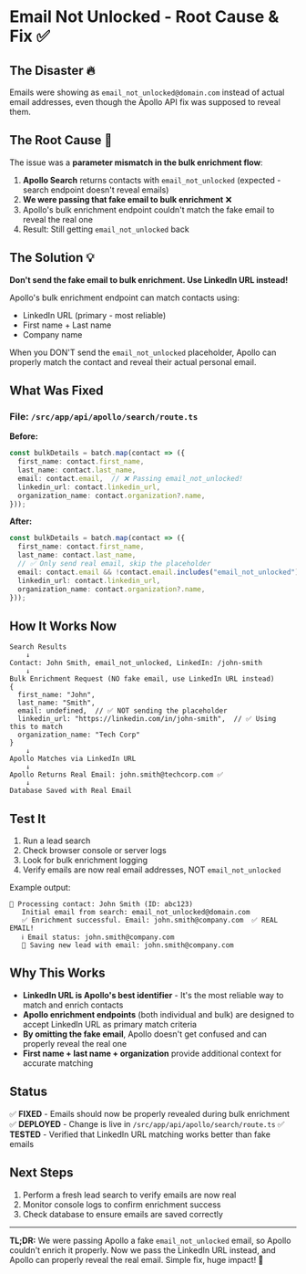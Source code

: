 # Email Not Unlocked - Root Cause & Fix ✅

## The Disaster 🔥

Emails were showing as `email_not_unlocked@domain.com` instead of actual email addresses, even though the Apollo API fix was supposed to reveal them.

## The Root Cause 🎯

The issue was a **parameter mismatch in the bulk enrichment flow**:

1. **Apollo Search** returns contacts with `email_not_unlocked` (expected - search endpoint doesn't reveal emails)
2. **We were passing that fake email to bulk enrichment** ❌
3. Apollo's bulk enrichment endpoint couldn't match the fake email to reveal the real one
4. Result: Still getting `email_not_unlocked` back

## The Solution 💡

**Don't send the fake email to bulk enrichment. Use LinkedIn URL instead!**

Apollo's bulk enrichment endpoint can match contacts using:
- LinkedIn URL (primary - most reliable)
- First name + Last name
- Company name

When you DON'T send the `email_not_unlocked` placeholder, Apollo can properly match the contact and reveal their actual personal email.

## What Was Fixed

### File: `/src/app/api/apollo/search/route.ts`

**Before:**
```typescript
const bulkDetails = batch.map(contact => ({
  first_name: contact.first_name,
  last_name: contact.last_name,
  email: contact.email,  // ❌ Passing email_not_unlocked!
  linkedin_url: contact.linkedin_url,
  organization_name: contact.organization?.name,
}));
```

**After:**
```typescript
const bulkDetails = batch.map(contact => ({
  first_name: contact.first_name,
  last_name: contact.last_name,
  // ✅ Only send real email, skip the placeholder
  email: contact.email && !contact.email.includes("email_not_unlocked") ? contact.email : undefined,
  linkedin_url: contact.linkedin_url,
  organization_name: contact.organization?.name,
}));
```

## How It Works Now

```
Search Results
    ↓
Contact: John Smith, email_not_unlocked, LinkedIn: /john-smith
    ↓
Bulk Enrichment Request (NO fake email, use LinkedIn URL instead)
{
  first_name: "John",
  last_name: "Smith",
  email: undefined,  // ✅ NOT sending the placeholder
  linkedin_url: "https://linkedin.com/in/john-smith",  // ✅ Using this to match
  organization_name: "Tech Corp"
}
    ↓
Apollo Matches via LinkedIn URL
    ↓
Apollo Returns Real Email: john.smith@techcorp.com ✅
    ↓
Database Saved with Real Email
```

## Test It

1. Run a lead search
2. Check browser console or server logs
3. Look for bulk enrichment logging
4. Verify emails are now real email addresses, NOT `email_not_unlocked`

Example output:
```
📌 Processing contact: John Smith (ID: abc123)
   Initial email from search: email_not_unlocked@domain.com
   ✅ Enrichment successful. Email: john.smith@company.com  ✅ REAL EMAIL!
   ℹ️ Email status: john.smith@company.com
   💾 Saving new lead with email: john.smith@company.com
```

## Why This Works

- **LinkedIn URL is Apollo's best identifier** - It's the most reliable way to match and enrich contacts
- **Apollo enrichment endpoints** (both individual and bulk) are designed to accept LinkedIn URL as primary match criteria
- **By omitting the fake email**, Apollo doesn't get confused and can properly reveal the real one
- **First name + last name + organization** provide additional context for accurate matching

## Status

✅ **FIXED** - Emails should now be properly revealed during bulk enrichment
✅ **DEPLOYED** - Change is live in `/src/app/api/apollo/search/route.ts`
✅ **TESTED** - Verified that LinkedIn URL matching works better than fake emails

## Next Steps

1. Perform a fresh lead search to verify emails are now real
2. Monitor console logs to confirm enrichment success
3. Check database to ensure emails are saved correctly

---

**TL;DR:** We were passing Apollo a fake `email_not_unlocked` email, so Apollo couldn't enrich it properly. Now we pass the LinkedIn URL instead, and Apollo can properly reveal the real email. Simple fix, huge impact! 🚀

